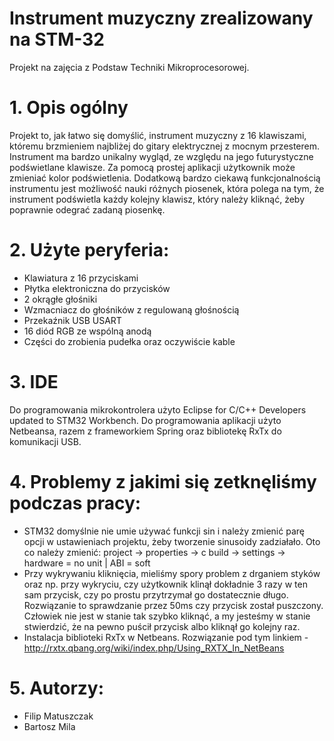 # Instrument muzyczny zrealizowany na STM-32
Projekt na zajęcia z Podstaw Techniki Mikroprocesorowej.
# 1. Opis ogólny
Projekt to, jak łatwo się domyślić, instrument muzyczny z 16 klawiszami, któremu brzmieniem najbliżej do gitary elektrycznej z mocnym przesterem.  Instrument ma bardzo unikalny wygląd, ze względu na jego futurystyczne podświetlane klawisze. Za pomocą prostej aplikacji użytkownik może zmieniać kolor podświetlenia. Dodatkową bardzo ciekawą funkcjonalnością instrumentu jest możliwość nauki różnych piosenek, która polega na tym, że instrument podświetla każdy kolejny klawisz, który należy kliknąć, żeby poprawnie odegrać zadaną piosenkę.
# 2. Użyte peryferia:
- Klawiatura z 16 przyciskami
- Płytka elektroniczna do przycisków
- 2 okrągłe głośniki
- Wzmacniacz do głośników z regulowaną głośnością
- Przekaźnik USB USART
- 16 diód RGB ze wspólną anodą
- Części do zrobienia pudełka oraz oczywiście kable
# 3. IDE
Do programowania mikrokontrolera użyto Eclipse for C/C++ Developers updated to STM32 Workbench.
Do programowania aplikacji użyto Netbeansa, razem z frameworkiem Spring oraz bibliotekę RxTx do komunikacji USB.
# 4. Problemy z jakimi się zetknęliśmy podczas pracy:
- STM32 domyślnie nie umie używać funkcji sin i należy zmienić parę opcji w ustawieniach projektu, żeby tworzenie sinusoidy zadziałało.
Oto co należy zmienić:
project -> properties -> c build -> settings -> hardware = no unit | ABI = soft
- Przy wykrywaniu kliknięcia, mieliśmy spory problem z drganiem styków oraz np. przy wykryciu, czy użytkownik klinął dokładnie 3 razy w ten sam przycisk, czy po prostu przytrzymał go dostatecznie długo. Rozwiązanie to sprawdzanie przez 50ms czy przycisk został puszczony. Człowiek nie jest w stanie tak szybko kliknąć, a my jesteśmy w stanie stwierdzić, że na pewno puścił przycisk albo kliknął go kolejny raz.
- Instalacja biblioteki RxTx w Netbeans. Rozwiązanie pod tym linkiem - http://rxtx.qbang.org/wiki/index.php/Using_RXTX_In_NetBeans
# 5. Autorzy:
- Filip Matuszczak
- Bartosz Mila
